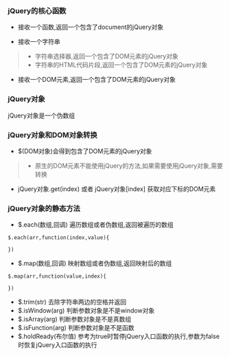 ### jQuery的核心函数
* 接收一个函数,返回一个包含了document的jQuery对象

* 接收一个字符串

> * 字符串选择器,返回一个包含了DOM元素的jQuery对象
> * 字符串的HTML代码片段,返回一个包含了DOM元素的jQuery对象

* 接收一个DOM元素,返回一个包含了DOM元素的jQuery对象 

### jQuery对象
jQuery对象是一个伪数组

### jQuery对象和DOM对象转换
* $(DOM对象)会得到包含了DOM元素的jQuery对象

> * 原生的DOM元素不能使用jQuery的方法,如果需要使用jQuery对象,需要转换


* jQuery对象.get(index) 或者 jQuery对象[index] 获取对应下标的DOM元素

### jQuery对象的静态方法
* $.each(数组,回调) 遍历数组或者伪数组,返回被遍历的数组
```
$.each(arr,function(index,value){
    
})
```

* $.map(数组,回调) 映射数组或者伪数组,返回映射后的数组

```
$.map(arr,function(value,index){
    
})
```
* $.trim(str) 去除字符串两边的空格并返回
* $.isWindow(arg) 判断参数对象是不是window对象
* $.isArray(arg) 判断参数对象是不是真数组
* $.isFunction(arg) 判断参数对象是不是函数
* $.holdReady(布尔值) 参考为true时暂停jQuery入口函数的执行,参数为false时恢复jQuery入口函数的执行